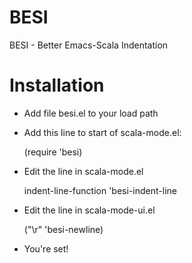 BESI
====

BESI - Better Emacs-Scala Indentation

Installation
============

* Add file besi.el to your load path
* Add this line to start of scala-mode.el:

    (require 'besi)
    
* Edit the line in scala-mode.el

    indent-line-function          'besi-indent-line
    
* Edit the line in scala-mode-ui.el

    ("\r"                       'besi-newline)
    
* You're set!
